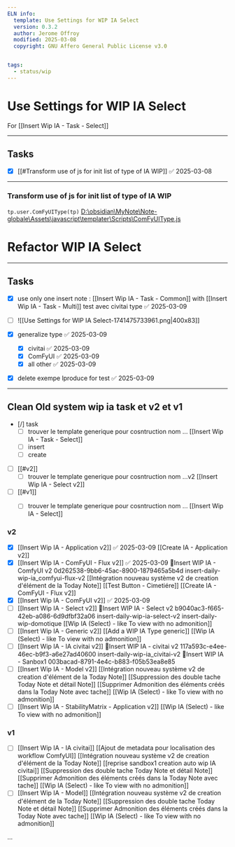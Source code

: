 ```yaml
---
ELN info:
  template: Use Settings for WIP IA Select
  version: 0.3.2
  author: Jerome Offroy
  modified: 2025-03-08
  copyright: GNU Affero General Public License v3.0


tags:
  - status/wip
---
```



# Use Settings for WIP IA Select
For [[Insert Wip IA - Task - Select]]

---
## Tasks
- [x] [[#Transform use of js for init list of type of IA WIP]] ✅ 2025-03-08


---



### Transform use of js for init list of type of IA WIP

`tp.user.ComFyUIType(tp)`
[D:\obsidian\MyNote\Note-globale\Assets\javascript\templater\Scripts\ComFyUIType.js](file:///d%3A/obsidian/MyNote/Note-globale/Assets/javascript/templater/Scripts/ComFyUIType.js)



# Refactor WIP IA Select

---
## Tasks
- [x] use only one insert note : [[Insert Wip IA - Task - Common]] with [[Insert Wip IA - Task - Multi]] test avec civitai type ✅ 2025-03-09
      
- [ ] ![[Use Settings for WIP IA Select-1741475733961.png|400x83]]
- [x] generalize type ✅ 2025-03-09
	- [x] civitai ✅ 2025-03-09
	- [x] ComFyUI ✅ 2025-03-09
	- [x] all other ✅ 2025-03-09
- [x] delete exempe lproduce for test ✅ 2025-03-09

---

## Clean Old system wip ia task et v2 et v1 
- [/] task
	- [ ] trouver le template generique pour cosntruction nom ... [[Insert Wip IA - Task - Select]]
	- [ ] insert 
	- [ ] create
- [ ] [[#v2]]
	- [ ] trouver le template generique pour cosntruction nom ...v2 [[Insert Wip IA - Select v2]]
- [ ] [[#v1]]
	- [ ] trouver le template generique pour cosntruction nom ... [[Insert Wip IA - Select]]


### v2

- [x] [[Insert Wip IA - Application v2]] ✅ 2025-03-09
	[[Create IA - Application v2]]
- [x] [[Insert Wip IA - ComFyUI - Flux v2]] ✅ 2025-03-09
	🚧Insert WIP IA - ComfyUI v2
	0d262538-9bb6-45ac-8900-1879465a5b4d
		insert-daily-wip-ia_comfyui-flux-v2
			[[Intégration nouveau système v2 de creation d'élément de la Today Note]]
			[[Test Button - Cimetiére]]
		[[Create IA - ComFyUI - Flux v2]]
- [x] [[Insert Wip IA - ComFyUI v2]] ✅ 2025-03-09
- [ ] [[Insert Wip IA - Select v2]]
	🚧Insert WIP IA - Select v2
	b9040ac3-f665-42eb-a086-6d9dfbf32a06
		insert-daily-wip-ia-select-v2
		insert-daily-wip-domotique
			[[Wip IA (Select) - like To view with no admonition]]
- [ ] [[Insert Wip IA - Generic v2]]
	[[Add a WIP IA Type generic]]
	[[Wip IA (Select) - like To view with no admonition]]
- [ ] [[Insert Wip IA - IA civitai v2]]
	🚧Insert WIP IA - civitai v2
	117a593c-e4ee-46ec-b9f3-a6e27ad40600
		insert-daily-wip-ia_civitai-v2
			🚧Insert WIP IA - Sanbox1
			003bacad-8791-4e4c-b883-f05b53ea8e85
- [ ] [[Insert Wip IA - Model v2]]
	[[Intégration nouveau système v2 de creation d'élément de la Today Note]]
	[[Suppression des double tache Today Note et détail Note]]
	[[Supprimer Admonition des éléments  créés dans la Today Note avec tache]]
	[[Wip IA (Select) - like To view with no admonition]]
- [ ] [[Insert Wip IA - StabilityMatrix - Application v2]]
	[[Wip IA (Select) - like To view with no admonition]]
### v1
- [ ] [[Insert Wip IA - IA civitai]]
	[[Ajout de metadata pour localisation des workflow ComfyUI]]
	[[Intégration nouveau système v2 de creation d'élément de la Today Note]]
	[[reprise sandbox1 creation auto wip IA civitai]]
	[[Suppression des double tache Today Note et détail Note]]
	[[Supprimer Admonition des éléments  créés dans la Today Note avec tache]]
	[[Wip IA (Select) - like To view with no admonition]]
- [ ] [[Insert Wip IA - Model]]
	[[Intégration nouveau système v2 de creation d'élément de la Today Note]]
	[[Suppression des double tache Today Note et détail Note]]
	[[Supprimer Admonition des éléments  créés dans la Today Note avec tache]]
	[[Wip IA (Select) - like To view with no admonition]]

...


